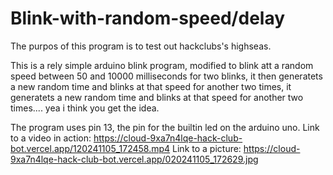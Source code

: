 # Blink-with-random-speed/delay
The purpos of this program is to test out hackclubs's highseas.

This is a rely simple arduino blink program, modified to blink att a random speed between 50 and 10000 milliseconds for two blinks, it then generatets a new random time and blinks at that speed for another two times, it generatets a new random time and blinks at that speed for another two times.... yea i think you get the idea.

The program uses pin 13, the pin for the builtin led on the arduino uno.
Link to a video in action: https://cloud-9xa7n4lqe-hack-club-bot.vercel.app/120241105_172458.mp4
Link to a picture: https://cloud-9xa7n4lqe-hack-club-bot.vercel.app/020241105_172629.jpg
